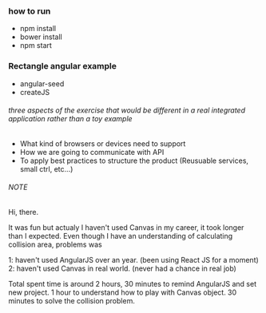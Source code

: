 ### how to run
- npm install
- bower install
- npm start

### Rectangle angular example
- angular-seed
- createJS


###### three aspects of the exercise that would be different in a real integrated application rather than a toy example

- What kind of browsers or devices need to support
- How we are going to communicate with API
- To apply best practices to structure the product (Reusuable services, small ctrl, etc...)


###### NOTE

Hi, there.

It was fun but actualy I haven't used Canvas in my career, it took longer than I expected.
Even though I have an understanding of calculating collision area, problems was
 
1: haven't used AngularJS over an year. (been using React JS for a moment)
2: haven't used Canvas in real world. (never had a chance in real job)

Total spent time is around 2 hours, 
30 minutes to remind AngularJS and set new project.
1 hour to understand how to play with Canvas object.
30 minutes to solve the collision problem.


